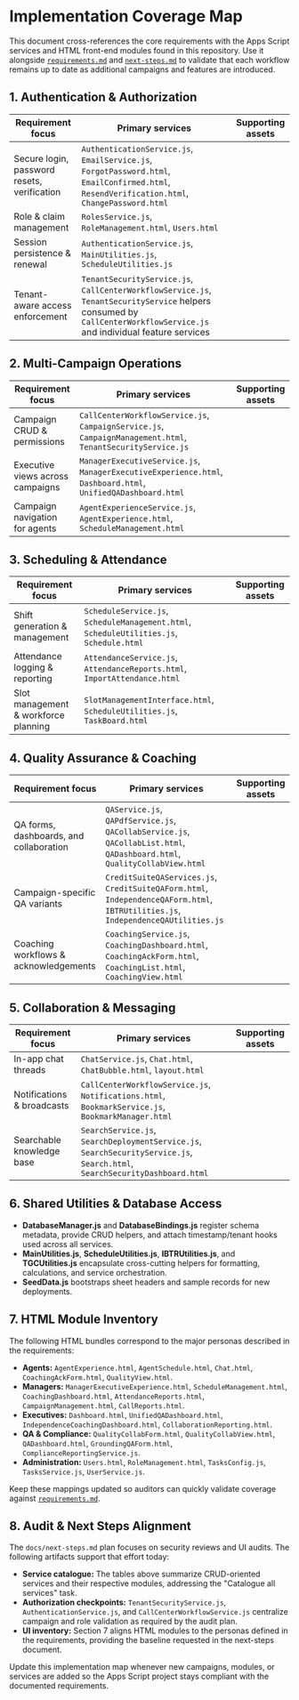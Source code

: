 # Implementation Coverage Map

This document cross-references the core requirements with the Apps Script
services and HTML front-end modules found in this repository. Use it alongside
[`requirements.md`](./requirements.md) and [`next-steps.md`](./next-steps.md) to
validate that each workflow remains up to date as additional campaigns and
features are introduced.

## 1. Authentication & Authorization

| Requirement focus | Primary services | Supporting assets |
| --- | --- | --- |
| Secure login, password resets, verification | `AuthenticationService.js`, `EmailService.js`, `ForgotPassword.html`, `EmailConfirmed.html`, `ResendVerification.html`, `ChangePassword.html` |
| Role & claim management | `RolesService.js`, `RoleManagement.html`, `Users.html` |
| Session persistence & renewal | `AuthenticationService.js`, `MainUtilities.js`, `ScheduleUtilities.js` |
| Tenant-aware access enforcement | `TenantSecurityService.js`, `CallCenterWorkflowService.js`, `TenantSecurityService` helpers consumed by `CallCenterWorkflowService.js` and individual feature services |

## 2. Multi-Campaign Operations

| Requirement focus | Primary services | Supporting assets |
| --- | --- | --- |
| Campaign CRUD & permissions | `CallCenterWorkflowService.js`, `CampaignService.js`, `CampaignManagement.html`, `TenantSecurityService.js` |
| Executive views across campaigns | `ManagerExecutiveService.js`, `ManagerExecutiveExperience.html`, `Dashboard.html`, `UnifiedQADashboard.html` |
| Campaign navigation for agents | `AgentExperienceService.js`, `AgentExperience.html`, `ScheduleManagement.html` |

## 3. Scheduling & Attendance

| Requirement focus | Primary services | Supporting assets |
| --- | --- | --- |
| Shift generation & management | `ScheduleService.js`, `ScheduleManagement.html`, `ScheduleUtilities.js`, `Schedule.html` |
| Attendance logging & reporting | `AttendanceService.js`, `AttendanceReports.html`, `ImportAttendance.html` |
| Slot management & workforce planning | `SlotManagementInterface.html`, `ScheduleUtilities.js`, `TaskBoard.html` |

## 4. Quality Assurance & Coaching

| Requirement focus | Primary services | Supporting assets |
| --- | --- | --- |
| QA forms, dashboards, and collaboration | `QAService.js`, `QAPdfService.js`, `QACollabService.js`, `QACollabList.html`, `QADashboard.html`, `QualityCollabView.html` |
| Campaign-specific QA variants | `CreditSuiteQAServices.js`, `CreditSuiteQAForm.html`, `IndependenceQAForm.html`, `IBTRUtilities.js`, `IndependenceQAUtilities.js` |
| Coaching workflows & acknowledgements | `CoachingService.js`, `CoachingDashboard.html`, `CoachingAckForm.html`, `CoachingList.html`, `CoachingView.html` |

## 5. Collaboration & Messaging

| Requirement focus | Primary services | Supporting assets |
| --- | --- | --- |
| In-app chat threads | `ChatService.js`, `Chat.html`, `ChatBubble.html`, `layout.html` |
| Notifications & broadcasts | `CallCenterWorkflowService.js`, `Notifications.html`, `BookmarkService.js`, `BookmarkManager.html` |
| Searchable knowledge base | `SearchService.js`, `SearchDeploymentService.js`, `SearchSecurityService.js`, `Search.html`, `SearchSecurityDashboard.html` |

## 6. Shared Utilities & Database Access

- **DatabaseManager.js** and **DatabaseBindings.js** register schema metadata,
  provide CRUD helpers, and attach timestamp/tenant hooks used across all
  services.
- **MainUtilities.js**, **ScheduleUtilities.js**, **IBTRUtilities.js**, and
  **TGCUtilities.js** encapsulate cross-cutting helpers for formatting,
  calculations, and service orchestration.
- **SeedData.js** bootstraps sheet headers and sample records for new
  deployments.

## 7. HTML Module Inventory

The following HTML bundles correspond to the major personas described in the
requirements:

- **Agents:** `AgentExperience.html`, `AgentSchedule.html`, `Chat.html`,
  `CoachingAckForm.html`, `QualityView.html`.
- **Managers:** `ManagerExecutiveExperience.html`, `ScheduleManagement.html`,
  `CoachingDashboard.html`, `AttendanceReports.html`, `CampaignManagement.html`,
  `CallReports.html`.
- **Executives:** `Dashboard.html`, `UnifiedQADashboard.html`,
  `IndependenceCoachingDashboard.html`, `CollaborationReporting.html`.
- **QA & Compliance:** `QualityCollabForm.html`, `QualityCollabView.html`,
  `QADashboard.html`, `GroundingQAForm.html`, `ComplianceReportingService.js`.
- **Administration:** `Users.html`, `RoleManagement.html`, `TasksConfig.js`,
  `TasksService.js`, `UserService.js`.

Keep these mappings updated so auditors can quickly validate coverage against
[`requirements.md`](./requirements.md).

## 8. Audit & Next Steps Alignment

The `docs/next-steps.md` plan focuses on security reviews and UI audits. The
following artifacts support that effort today:

- **Service catalogue:** The tables above summarize CRUD-oriented services and
  their respective modules, addressing the "Catalogue all services" task.
- **Authorization checkpoints:** `TenantSecurityService.js`,
  `AuthenticationService.js`, and `CallCenterWorkflowService.js` centralize
  campaign and role validation as required by the audit plan.
- **UI inventory:** Section 7 aligns HTML modules to the personas defined in the
  requirements, providing the baseline requested in the next-steps document.

Update this implementation map whenever new campaigns, modules, or services are
added so the Apps Script project stays compliant with the documented
requirements.
